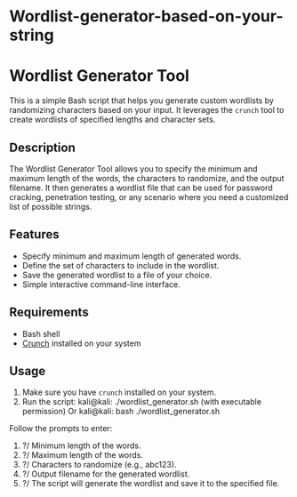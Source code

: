 # Wordlist-generator-based-on-your-string
# Wordlist Generator Tool

This is a simple Bash script that helps you generate custom wordlists by randomizing characters based on your input. It leverages the `crunch` tool to create wordlists of specified lengths and character sets.

## Description

The Wordlist Generator Tool allows you to specify the minimum and maximum length of the words, the characters to randomize, and the output filename. It then generates a wordlist file that can be used for password cracking, penetration testing, or any scenario where you need a customized list of possible strings.

## Features

- Specify minimum and maximum length of generated words.
- Define the set of characters to include in the wordlist.
- Save the generated wordlist to a file of your choice.
- Simple interactive command-line interface.

## Requirements

- Bash shell
- [Crunch](https://sourceforge.net/projects/crunch-wordlist/) installed on your system

## Usage

1. Make sure you have `crunch` installed on your system.
2. Run the script:
  kali@kali: ./wordlist_generator.sh (with executable permission) Or
  kali@kali: bash ./wordlist_generator.sh


Follow the prompts to enter:

1. ?/ Minimum length of the words.
2. ?/ Maximum length of the words.
3. ?/ Characters to randomize (e.g., abc123).
4. ?/ Output filename for the generated wordlist.
5. ?/ The script will generate the wordlist and save it to the specified file.
